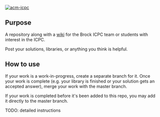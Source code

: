 [![acm-icpc](http://acm.ashland.edu/Images/master.gif "ACM-ICPC ECNA")](http://acm.ashland.edu/)

## Purpose

A repository along with a [wiki](https://github.com/BrockCSC/acm-icpc/wiki) for the Brock ICPC team or students with interest in the ICPC.

Post your solutions, libraries, or anything you think is helpful.


## How to use

If your work is a work-in-progress, create a separate branch for it. Once your work is complete (e.g. your library is finished or your solution gets an accepted answer), merge your work with the master branch.

If your work is completed before it's been added to this repo, you may add it directly to the master branch.

TODO: detailed instructions